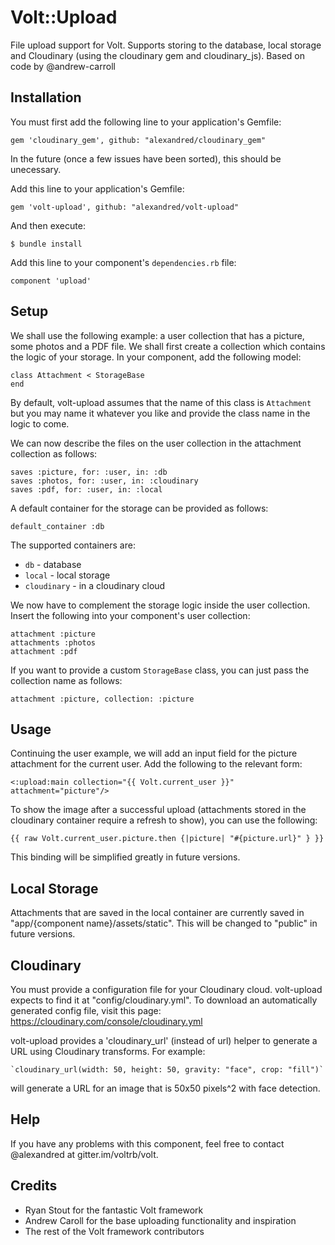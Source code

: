 # Volt::Upload

File upload support for Volt. Supports storing to the database, local storage and Cloudinary (using the cloudinary gem and cloudinary_js). Based on code by @andrew-carroll

## Installation
You must first add the following line to your application's Gemfile:

	gem 'cloudinary_gem', github: "alexandred/cloudinary_gem"

In the future (once a few issues have been sorted), this should be unecessary.

Add this line to your application's Gemfile:

    gem 'volt-upload', github: "alexandred/volt-upload"

And then execute:

    $ bundle install

Add this line to your component's `dependencies.rb` file:

    component 'upload'

## Setup

We shall use the following example: a user collection that has a picture, some photos and a PDF file. We shall first create a collection which contains the logic of your storage. In your component, add the following model:
	
	class Attachment < StorageBase
	end

By default, volt-upload assumes that the name of this class is `Attachment` but you may name it whatever you like and provide the class name in the logic to come.

We can now describe the files on the user collection in the attachment collection as follows:
	
	saves :picture, for: :user, in: :db
	saves :photos, for: :user, in: :cloudinary
	saves :pdf, for: :user, in: :local

A default container for the storage can be provided as follows:

	default_container :db

The supported containers are:
* `db` - database
* `local` - local storage
* `cloudinary` - in a cloudinary cloud

We now have to complement the storage logic inside the user collection. Insert the following into your component's user collection:

	attachment :picture
	attachments :photos
	attachment :pdf

If you want to provide a custom `StorageBase` class, you can just pass the collection name as follows:

	attachment :picture, collection: :picture

## Usage

Continuing the user example, we will add an input field for the picture attachment for the current user. Add the following to the relevant form:

	<:upload:main collection="{{ Volt.current_user }}" attachment="picture"/>

To show the image after a successful upload (attachments stored in the cloudinary container require a refresh to show), you can use the following:

	{{ raw Volt.current_user.picture.then {|picture| "#{picture.url}" } }}

This binding will be simplified greatly in future versions.

## Local Storage

Attachments that are saved in the local container are currently saved in "app/{component name}/assets/static". This will be changed to "public" in future versions.

## Cloudinary

You must provide a configuration file for your Cloudinary cloud. volt-upload expects to find it at "config/cloudinary.yml". To download an automatically generated config file, visit this page: https://cloudinary.com/console/cloudinary.yml

volt-upload provides a 'cloudinary_url' (instead of url) helper to generate a URL using Cloudinary transforms. For example:

	`cloudinary_url(width: 50, height: 50, gravity: "face", crop: "fill")`

will generate a URL for an image that is 50x50 pixels^2 with face detection.


## Help
	
If you have any problems with this component, feel free to contact @alexandred at gitter.im/voltrb/volt.

## Credits

* Ryan Stout for the fantastic Volt framework
* Andrew Caroll for the base uploading functionality and inspiration
* The rest of the Volt framework contributors
